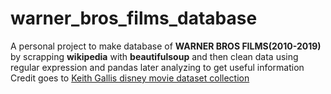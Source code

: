 # warner_bros_films_database

A personal project to make database of **WARNER BROS FILMS(2010-2019)** by scrapping **wikipedia** with **beautifulsoup** and  then clean data using regular expression and pandas later analyzing to get useful information
Credit goes to [Keith Gallis disney movie dataset collection](https://www.google.com/url?sa=t&rct=j&q=&esrc=s&source=web&cd=&cad=rja&uact=8&ved=2ahUKEwiw38KViJT6AhUyDEQIHcuCAogQtwJ6BAgGEAI&url=https%3A%2F%2Fwww.youtube.com%2Fwatch%3Fv%3DeMOA1pPVUc4&usg=AOvVaw0qZML9H5riUi85sfOlE0E5)

